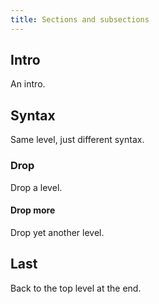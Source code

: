 ```yaml
---
title: Sections and subsections
---
```


## Intro

An intro.

Syntax
------

Same level, just different syntax.

### Drop

Drop a level.

#### Drop more

Drop yet another level.

Last
----

Back to the top level at the end.
